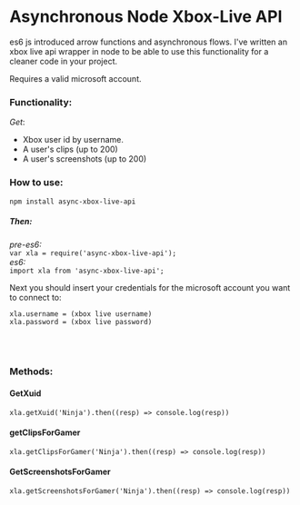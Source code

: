 # Asynchronous Node Xbox-Live API
es6 js introduced arrow functions and asynchronous flows. I've written an xbox live api wrapper in node to be able to use this functionality for a cleaner code in your project.

Requires a valid microsoft account.

### Functionality:<br/>
*Get*:
- Xbox user id by username.
- A user's clips (up to 200)
- A user's screenshots (up to 200)

### How to use:
`npm install async-xbox-live-api`<br/>
##### Then:<br/>
*pre-es6:*<br/>
`var xla = require('async-xbox-live-api');`<br/>
*es6:*<br/>
`import xla from 'async-xbox-live-api';`

Next you should insert your credentials for the microsoft account you want to connect to:<br/>
```
xla.username = (xbox live username)
xla.password = (xbox live password)
```
<br/>
<br/>

### Methods:
#### GetXuid
```
xla.getXuid('Ninja').then((resp) => console.log(resp))
```

#### getClipsForGamer
```
xla.getClipsForGamer('Ninja').then((resp) => console.log(resp))
```

#### GetScreenshotsForGamer
```
xla.getScreenshotsForGamer('Ninja').then((resp) => console.log(resp))
```
